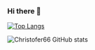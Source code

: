 ### Hi there 👋

[![Top Langs](https://github-readme-stats.vercel.app/api/top-langs/?username=Christofer66&langs_count=8)](https://github.com/Christofer66)

![Christofer66 GitHub stats](https://github-readme-stats.vercel.app/api?username=Christofer66&show_icons=true&theme=radical)

<!--
**Christofer66/Christofer66** is a ✨ _special_ ✨ repository because its `README.md` (this file) appears on your GitHub profile.

Here are some ideas to get you started:

- 🔭 I’m currently working on ...
- 🌱 I’m currently learning ...
- 👯 I’m looking to collaborate on ...
- 🤔 I’m looking for help with ...
- 💬 Ask me about ...
- 📫 How to reach me: ...
- 😄 Pronouns: ...
- ⚡ Fun fact: ...
-->
